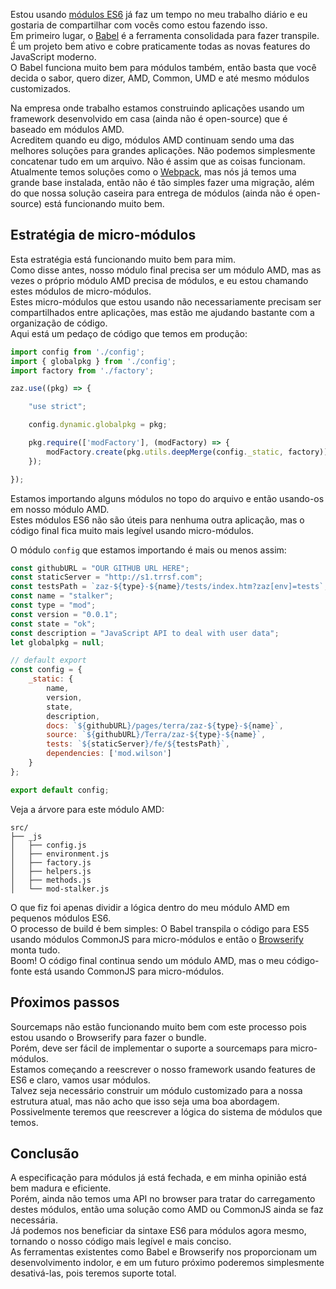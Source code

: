 <!--
layout: post
title: Como estou usando módulos es6 em produção
date: 2015-05-08T04:51:30.117Z
comments: true
published: true
keywords: modules
description: Post sobre como estpu usando módulos es6 em produção
categories: modules
authorName: Jaydson Gomes
authorLink: http://twitter.com/jaydson
authorDescription: JavaScript enthusiast - FrontEnd Engineer at Terra Networks - BrazilJS and RSJS curator
authorPicture: https://pbs.twimg.com/profile_images/453720347620032512/UM2nE21c_400x400.jpeg
-->
Estou usando [módulos ES6](/categories/modules/) já faz um tempo no meu trabalho diário e eu gostaria de compartilhar com vocês como estou fazendo isso.  
Em primeiro lugar, o [Babel](https://babeljs.io/) é a ferramenta consolidada para fazer transpile. É um projeto bem ativo e cobre praticamente todas as novas features do JavaScript moderno.  
O Babel funciona muito bem para módulos também, então basta que você decida o sabor, quero dizer, AMD, Common, UMD e até mesmo módulos customizados.  
<!--more-->
Na empresa onde trabalho estamos construindo aplicações usando um framework desenvolvido em casa (ainda não é open-source) que é baseado em módulos AMD.  
Acreditem quando eu digo, módulos AMD continuam sendo uma das melhores soluções para grandes aplicações. Não podemos simplesmente concatenar tudo em um arquivo. Não é assim que as coisas funcionam.  
Atualmente temos soluções como o [Webpack](http://webpack.github.io/), mas nós já temos uma grande base instalada, então não é tão simples fazer uma migração, além do que nossa solução caseira para entrega de módulos (ainda não é open-source) está funcionando muito bem.  

## Estratégia de micro-módulos
Esta estratégia está funcionando muito bem para mim.  
Como disse antes, nosso módulo final precisa ser um módulo AMD, mas as vezes o próprio módulo AMD precisa de módulos, e eu estou chamando estes módulos de micro-módulos.  
Estes micro-módulos que estou usando não necessariamente precisam ser compartilhados entre aplicações, mas estão me ajudando bastante com a organização de código.  
Aqui está um pedaço de código que temos em produção:  
```javascript
import config from './config';
import { globalpkg } from './config';
import factory from './factory';

zaz.use((pkg) => {

    "use strict";

    config.dynamic.globalpkg = pkg;

    pkg.require(['modFactory'], (modFactory) => {
        modFactory.create(pkg.utils.deepMerge(config._static, factory));
    });

});
```
Estamos importando alguns módulos no topo do arquivo e então usando-os em nosso módulo AMD.  
Estes módulos ES6 não são úteis para nenhuma outra aplicação, mas o código final fica muito mais legível usando micro-módulos.  

O módulo `config` que estamos importando é mais ou menos assim:  
```javascript
const githubURL = "OUR GITHUB URL HERE";
const staticServer = "http://s1.trrsf.com";
const testsPath = `zaz-${type}-${name}/tests/index.htm?zaz[env]=tests`;
const name = "stalker";
const type = "mod";
const version = "0.0.1";
const state = "ok";
const description = "JavaScript API to deal with user data";
let globalpkg = null;

// default export 
const config = {
	_static: {
		name,
	    version,
	    state,
	    description,
	    docs: `${githubURL}/pages/terra/zaz-${type}-${name}`,
	    source: `${githubURL}/Terra/zaz-${type}-${name}`,
	    tests: `${staticServer}/fe/${testsPath}`,
	    dependencies: ['mod.wilson']
	}
};

export default config;
```

Veja a árvore para este módulo AMD:  
```
src/
├── _js
│   ├── config.js
│   ├── environment.js
│   ├── factory.js
│   ├── helpers.js
│   ├── methods.js
│   └── mod-stalker.js
```
O que fiz foi apenas dividir a lógica dentro do meu módulo AMD em pequenos módulos ES6.  
O processo de build é bem simples: O Babel transpila o código para ES5 usando módulos CommonJS para micro-módulos e então o [Browserify](http://browserify.org/) monta tudo.  
Boom! O código final continua sendo um módulo AMD, mas o meu código-fonte está usando CommonJS para micro-módulos.    

## Pŕoximos passos
Sourcemaps não estão funcionando muito bem com este processo pois estou usando o Browserify para fazer o bundle.  
Porém, deve ser fácil de implementar o suporte a sourcemaps para micro-módulos.  
Estamos começando a reescrever o nosso framework usando features de ES6 e claro, vamos usar módulos.  
Talvez seja necessário construir um módulo customizado para a nossa estrutura atual, mas não acho que isso seja uma boa abordagem.  
Possivelmente teremos que reescrever a lógica do sistema de módulos que temos.  

## Conclusão
A especificação para módulos já está fechada, e em minha opinião está bem madura e eficiente.  
Porém, ainda não temos uma API no browser para tratar do carregamento destes módulos, então uma solução como AMD ou CommonJS ainda se faz necessária.  
Já podemos nos beneficiar da sintaxe ES6 para módulos agora mesmo, tornando o nosso código mais legível e mais conciso.  
As ferramentas existentes como Babel e Browserify nos proporcionam um desenvolvimento indolor, e em um futuro próximo poderemos simplesmente desativá-las, pois teremos suporte total.  
